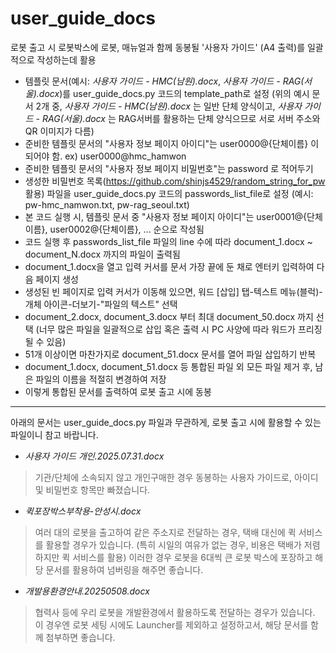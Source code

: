 # user_guide_docs
로봇 출고 시 로봇박스에 로봇, 매뉴얼과 함께 동봉될 '사용자 가이드' (A4 출력)를 일괄적으로 작성하는데 활용

* 템플릿 문서(예시: _사용자 가이드 - HMC(남원).docx_, _사용자 가이드 - RAG(서울).docx_)를 user_guide_docs.py 코드의 template_path로 설정
(위의 예시 문서 2개 중, _사용자 가이드 - HMC(남원).docx_ 는 일반 단체 양식이고,
_사용자 가이드 - RAG(서울).docx_ 는 RAG서버를 활용하는 단체 양식으므로 서로 서버 주소와 QR 이미지가 다름)
* 준비한 템플릿 문서의 "사용자 정보 페이지 아이디"는 user0000@{단체이름} 이 되어야 함. ex) user0000@hmc_hamwon
* 준비한 템플릿 문서의 "사용자 정보 페이지 비밀번호"는 password 로 적어두기
* 생성한 비밀번호 목록(https://github.com/shinjs4529/random_string_for_pw 활용) 파일을 user_guide_docs.py 코드의 passwords_list_file로 설정
(예시: pw-hmc_namwon.txt, pw-rag_seoul.txt)
* 본 코드 실행 시, 템플릿 문서 중 "사용자 정보 페이지 아이디"는 user0001@{단체이름}, user0002@{단체이름}, ... 순으로 작성됨
* 코드 실행 후 passwords_list_file 파일의 line 수에 따라 document_1.docx ~ document_N.docx 까지의 파일이 출력됨
* document_1.docx을 열고 입력 커서를 문서 가장 끝에 둔 채로 엔터키 입력하여 다음 페이지 생성
* 생성된 빈 페이지로 입력 커서가 이동해 있으면, 워드 [삽입] 탭-텍스트 메뉴(블럭)-개체 아이콘-더보기-"파일의 텍스트" 선택
* document_2.docx, document_3.docx 부터 최대 document_50.docx 까지 선택
(너무 많은 파일을 일괄적으로 삽입 혹은 출력 시 PC 사양에 따라 워드가 프리징 될 수 있음)
* 51개 이상이면 마찬가지로 document_51.docx 문서를 열어 파일 삽입하기 반복
* document_1.docx, document_51.docx 등 통합된 파일 외 모든 파일 제거 후, 남은 파일의 이름을 적절히 변경하여 저장
* 이렇게 통합된 문서를 출력하여 로봇 출고 시에 동봉
-----------------------
아래의 문서는 user_guide_docs.py 파일과 무관하게, 로봇 출고 시에 활용할 수 있는 파일이니 참고 바랍니다.
* _사용자 가이드 개인.2025.07.31.docx_
> 기관/단체에 소속되지 않고 개인구매한 경우 동봉하는 사용자 가이드로, 아이디 및 비밀번호 항목만 빠졌습니다.
* _퀵포장박스부착용-안성시.docx_
> 여러 대의 로봇을 출고하여 같은 주소지로 전달하는 경우, 택배 대신에 퀵 서비스를 활용할 경우가 있습니다. (특히 시일의 여유가 없는 경우, 비용은 택배가 저렴하지만 퀵 서비스를 활용) 이러한 경우 로봇을 6대씩 큰 로봇 박스에 포장하고 해당 문서를 활용하여 넘버링을 해주면 좋습니다.
* _개발용환경안내.20250508.docx_
> 협력사 등에 우리 로봇을 개발환경에서 활용하도록 전달하는 경우가 있습니다. 이 경우엔 로봇 세팅 시에도 Launcher를 제외하고 설정하고서, 해당 문서를 함께 첨부하면 좋습니다.
